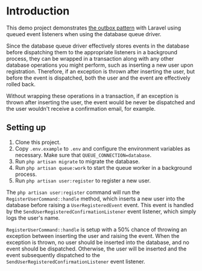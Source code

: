 # Introduction

This demo project demonstrates [the outbox pattern](https://walkerjordan.com/the-outbox-pattern/) with Laravel using queued event listeners when using the database queue driver.

Since the database queue driver effectively stores events in the database before dispatching them to the appropriate listeners in a background process, they can be wrapped in a transaction along with any other database operations you might perform, such as inserting a new user upon registration. Therefore, if an exception is thrown after inserting the user, but before the event is dispatched, both the user and the event are effectively rolled back.

Without wrapping these operations in a transaction, if an exception is thrown after inserting the user, the event would be never be dispatched and the user wouldn't receive a confirmation email, for example.

## Setting up

1. Clone this project.
2. Copy `.env.example` to `.env` and configure the environment variables as necessary. Make sure that `QUEUE_CONNECTION=database`.
3. Run `php artisan migrate` to migrate the database.
4. Run `php artisan queue:work` to start the queue worker in a background process.
5. Run `php artisan user:register` to register a new user.

The `php artisan user:register` command will run the `RegisterUserCommand::handle` method, which inserts a new user into the database before raising a `UserRegisteredEvent` event. This event is handled by the `SendUserRegisteredConfirmationListener` event listener, which simply logs the user's name.

`RegisterUserCommand::handle` is setup with a 50% chance of throwing an exception between inserting the user and raising the event. When the exception is thrown, no user should be inserted into the database, and no event should be dispatched. Otherwise, the user will be inserted and the event subsequently dispatched to the `SendUserRegisteredConfirmationListener` event listener.
